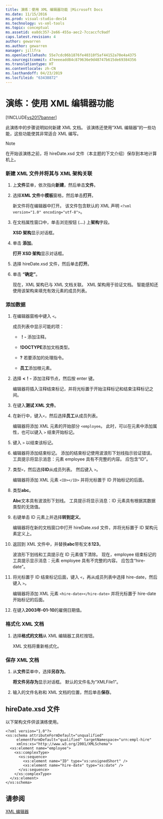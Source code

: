 ```yaml
---
title: 演练：使用 XML 编辑器功能 |Microsoft Docs
ms.date: 11/15/2016
ms.prod: visual-studio-dev14
ms.technology: vs-xml-tools
ms.topic: conceptual
ms.assetid: ea8dc357-2e66-455a-aec2-7ccaccfc9adf
caps.latest.revision: 4
author: gewarren
ms.author: gewarren
manager: jillfra
ms.openlocfilehash: 55e7cdc06b1876fe40310f5af44152a70e4a4375
ms.sourcegitcommit: 47eeeeadd84c879636e9d48747b615de69384356
ms.translationtype: HT
ms.contentlocale: zh-CN
ms.lasthandoff: 04/23/2019
ms.locfileid: "63438872"
---
```

# <a name="walkthrough-using-xml-editor-features"></a>演练：使用 XML 编辑器功能
[!INCLUDE[vs2017banner](../includes/vs2017banner.md)]

此演练中的步骤说明如何新建 XML 文档。 该演练还使用“XML 编辑器”的一些功能，这些功能使其非常适合 XML 编写。  
  
> [!NOTE]
> 在开始该演练之前，将 hireDate.xsd 文件（本主题的下文介绍）保存到本地计算机上。  
  
### <a name="to-create-a-new-xml-file-and-associate-it-with-an-xml-schema"></a>新建 XML 文件并将其与 XML 架构关联  
  
1. 上**文件**菜单，依次指向**新建**，然后单击**文件**。  
  
2. 选择**XML 文件**中**模板**窗格，然后单击**打开**。  
  
     新文件将在编辑器中打开。 该文件包含默认的 XML 声明 `<?xml version="1.0" encoding="utf-8">`。  
  
3. 在文档属性窗口中，单击浏览按钮 (**...**) 上**架构**字段。  
  
     **XSD 架构**显示对话框。  
  
4. 单击 **添加**。  
  
     **打开 XSD 架构**显示对话框。  
  
5. 选择 hireDate.xsd 文件，然后单击**打开**。  
  
6. 单击 **“确定”**。  
  
     现在，XML 架构已与 XML 文档关联。 XML 架构用于验证文档。 智能感知还使用该架构来填充有效元素的成员列表。  
  
### <a name="to-add-data"></a>添加数据  
  
1. 在编辑器窗格中键入 `<`。  
  
     成员列表中显示可能的项：  
  
    - **！-** 添加注释。  
  
    - **!DOCTYPE**添加文档类型。  
  
    - **?** 若要添加的处理指令。  
  
    - **员工**添加根元素。  
  
2. 选择 **\<！-** 添加注释节点，然后按 enter 键。  
  
     编辑器将插入注释结束标记，并将光标置于开始注释标记和结束注释标记之间。  
  
3. 在键入**测试 XML 文件**。  
  
4. 在新行中，键入`<`，然后选择**员工**从成员列表。  
  
     编辑器将添加 XML 元素的开始部分 `<employee`。 此时，可以在元素中添加属性，也可以键入 `>` 结束开始标记。  
  
5. 键入 `>` 以结束该标记。  
  
6. 编辑器将添加结束标记。 添加的结束标记使用波浪形下划线指示验证错误。 工具提示将显示消息：元素 employee 具有不完整的内容。 应包含“ID”。  
  
7. 类型`<`，然后选择**ID**从成员列表。 然后键入 `>`。  
  
     编辑器将添加 XML 元素 `<ID></ID>` 并将光标置于 ID 开始标记的后面。  
  
8. 类型**abc**。  
  
     **Abc**文本具有波浪形下划线。 工具提示将显示消息：ID 元素具有根据其数据类型的无效值。  
  
9. 右键单击 ID 元素上并选择**转到定义**。  
  
     编辑器将在新的文档窗口中打开 hireDate.xsd 文件，并将光标置于 ID 架构元素定义上。  
  
10. 返回到 XML 文件中，并替换**abc**带有文本**123**。  
  
     波浪形下划线和工具提示在 ID 元素值下清除。 现在，employee 结束标记的工具提示显示消息：元素 employee 具有不完整的内容。 应包含“hire-date”。  
  
11. 将光标置于 ID 结束标记后面，键入 `<`，再从成员列表中选择 hire-date，然后键入 `>`。  
  
     编辑器将添加 XML 元素 `<hire-date></hire-date>` 并将光标置于 hire-date 开始标记的后面。  
  
12. 在键入**2003年-01-10**的雇佣日期值。  
  
### <a name="to-format-the-xml-document"></a>格式化 XML 文档  
  
1. 选择**格式的文档**从 XML 编辑器工具栏按钮。  
  
     XML 文档将重新格式化。  
  
### <a name="to-save-the-xml-document"></a>保存 XML 文档  
  
1. 从**文件**菜单中，选择**另存为**。  
  
     **将文件另存为**显示对话框。 默认的文件名为“XMLFile1”。  
  
2. 输入的文件名称和 XML 文档的位置，然后单击**保存**。  
  
## <a name="hiredatexsd-file"></a>hireDate.xsd 文件  
 以下架构文件供该演练使用。  
  
```  
<?xml version="1.0"?>  
<xs:schema attributeFormDefault="unqualified"  
     elementFormDefault="qualified" targetNamespace="urn:empl-hire"  
     xmlns:xs="http://www.w3.org/2001/XMLSchema">  
  <xs:element name="employee">  
    <xs:complexType>  
      <xs:sequence>  
        <xs:element name="ID" type="xs:unsignedShort" />  
        <xs:element name="hire-date" type="xs:date" />  
      </xs:sequence>  
    </xs:complexType>  
  </xs:element>  
</xs:schema>  
```  
  
## <a name="see-also"></a>请参阅  
 [XML 编辑器](../xml-tools/xml-editor.md)
